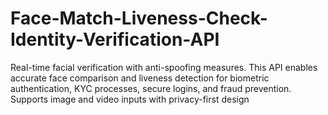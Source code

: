 # Face-Match-Liveness-Check-Identity-Verification-API
Real-time facial verification with anti-spoofing measures. This API enables accurate face comparison and liveness detection for biometric authentication, KYC processes, secure logins, and fraud prevention. Supports image and video inputs with privacy-first design
